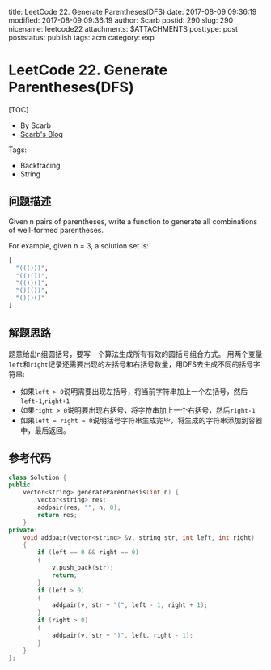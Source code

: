 title: LeetCode 22. Generate Parentheses(DFS)
date: 2017-08-09 09:36:19
modified: 2017-08-09 09:36:19
author: Scarb
postid: 290
slug: 290
nicename: leetcode22
attachments: $ATTACHMENTS
posttype: post
poststatus: publish
tags: acm
category: exp

# LeetCode 22. Generate Parentheses(DFS)

[TOC]

- By Scarb
- [Scarb's Blog](http://115.28.48.229/wordpress/)

Tags:

- Backtracing
- String

## 问题描述

Given n pairs of parentheses, write a function to generate all combinations of well-formed parentheses.

For example, given n = 3, a solution set is:

```python
[
  "((()))",
  "(()())",
  "(())()",
  "()(())",
  "()()()"
]
```

## 解题思路

题意给出n组圆括号，要写一个算法生成所有有效的圆括号组合方式。
用两个变量`left`和`right`记录还需要出现的左括号和右括号数量，用DFS去生成不同的括号字符串:

- 如果`left > 0`说明需要出现左括号，将当前字符串加上一个左括号，然后`left-1`,`right+1`
- 如果`right > 0`说明要出现右括号，将字符串加上一个右括号，然后`right-1`
- 如果`left = right = 0`说明括号字符串生成完毕，将生成的字符串添加到容器中，最后返回。

## 参考代码

```C++
class Solution {
public:
	vector<string> generateParenthesis(int n) {
		vector<string> res;
		addpair(res, "", n, 0);
		return res;
	}
private:
	void addpair(vector<string> &v, string str, int left, int right)
	{
		if (left == 0 && right == 0)
		{
			v.push_back(str);
			return;
		}
		if (left > 0)
		{
			addpair(v, str + "(", left - 1, right + 1);
		}
		if (right > 0)
		{
			addpair(v, str + ")", left, right - 1);
		}
	}
};
```